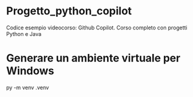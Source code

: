 # Progetto_python_copilot
Codice esempio videocorso: Github Copilot. Corso completo con progetti Python e Java

# Generare un ambiente virtuale per Windows

py -m venv .venv
